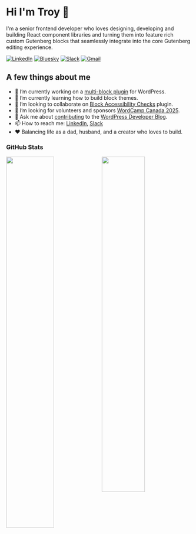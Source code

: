 # Hi I'm Troy 👋

I'm a senior frontend developer who loves designing, developing and building React component libraries and turning them into feature rich custom Gutenberg blocks that seamlessly integrate into the core Gutenberg editing experience.

[![LinkedIn](https://img.shields.io/badge/linkedin-%230077B5.svg?style=for-the-badge&logo=linkedin&logoColor=white)](https://www.linkedin.com/in/troychaplin/)
[![Bluesky](https://img.shields.io/badge/Bluesky-0285FF?style=for-the-badge&logo=Bluesky&logoColor=white)](https://bsky.app/profile/troychaplin.bsky.social)
[![Slack](https://img.shields.io/badge/Slack-4A154B?style=for-the-badge&logo=slack&logoColor=white)](https://wordpress.slack.com/team/U037DA4G0)
[![Gmail](https://img.shields.io/badge/Gmail-D14836?style=for-the-badge&logo=gmail&logoColor=white)](mailto:troy.chaplin@gmail.com)

## A few things about me

- 🔭 I’m currently working on a [multi-block plugin](https://github.com/troychaplin/multi-block-mayhem) for WordPress.
- 🌱 I’m currently learning how to build block themes.
- 🤝 I’m looking to collaborate on [Block Accessibility Checks](https://github.com/troychaplin/block-accessibility-checks) plugin.
- 🤔 I’m looking for volunteers and sponsors [WordCamp Canada 2025](https://canada.wordcamp.org/2025/).
- 💬 Ask me about [contributing](https://developer.wordpress.org/news/how-to-contribute/) to the [WordPress Developer Blog](https://developer.wordpress.org/news/).
- 📫 How to reach me: [LinkedIn](https://www.linkedin.com/in/troychaplin/), [Slack](https://wordpress.slack.com/team/U037DA4G0)
- ❤️ Balancing life as a dad, husband, and a creator who loves to build.

### GitHub Stats

<div>
  <img width="50.75%" align="top" src="https://streak-stats.demolab.com/?user=troychaplin&theme=react&border=61dafb&hide_border=true" />
  <img width="48.25%" align="top" src="https://github-readme-stats.vercel.app/api?username=troychaplin&show_icons=true&theme=react&border_color=61dafb&hide_border=true" />
</div>
